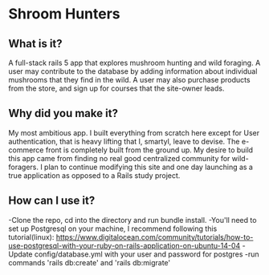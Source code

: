 # Shroom Hunters

## What is it?
A full-stack rails 5 app that explores mushroom hunting and wild foraging. A user may contribute to the database by adding information about individual mushrooms that they find in the wild. 
A user may also purchase products from the store, and sign up for courses that the site-owner leads.

## Why did you make it?
My most ambitious app. I built everything from scratch here except for User authentication, that is heavy lifting that I, smartyl, leave to devise. The e-commerce front is completely built from the ground up. 
My desire to build this app came from finding no real good centralized community for wild-foragers. I plan to continue modifying this site and one day launching as a true application as opposed to a Rails study project.

## How can I use it?
-Clone the repo, cd into the directory and run bundle install.
-You'll need to set up Postgresql on your machine, I recommend following this tutorial(linux): https://www.digitalocean.com/community/tutorials/how-to-use-postgresql-with-your-ruby-on-rails-application-on-ubuntu-14-04
-Update config/database.yml with your user and password for postgres
-run commands 'rails db:create' and 'rails db:migrate'



